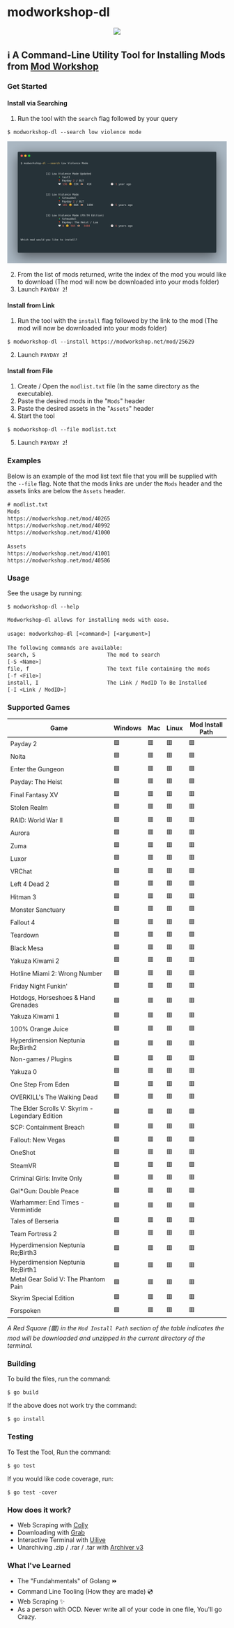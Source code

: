 # modworkshop-dl
<p align=center>
  <img src=https://static-cdn.jtvnw.net/jtv_user_pictures/modworkshop-profile_banner-cdd7f7df7d93caa0-480.png>
</p>

## ℹ A Command-Line Utility Tool for Installing Mods from [Mod Workshop](https://modworkshop.net/)

### Get Started
#### Install via Searching
1. Run the tool with the `search` flag followed by your query
```
$ modworkshop-dl --search low violence mode
```
<p align=center>
  <img src="./Assets/LowViolenceModeSearchImage.png" />
</p>

2. From the list of mods returned, write the index of the mod you would like to download (The mod will now be downloaded into your mods folder)
3. Launch `PAYDAY 2`!
#### Install from Link
1. Run the tool with the `install` flag followed by the link to the mod (The mod will now be downloaded into your mods folder)
```
$ modworkshop-dl --install https://modworkshop.net/mod/25629
```
2. Launch `PAYDAY 2`! 
#### Install from File
1. Create / Open the `modlist.txt` file (In the same directory as the executable).
2. Paste the desired mods in the "`Mods`" header
3. Paste the desired assets in the "`Assets`" header
4. Start the tool
```
$ modworkshop-dl --file modlist.txt
```
5. Launch `PAYDAY 2`!

### Examples
Below is an example of the mod list text file that you will be supplied with the `--file` flag. Note that the mods links are under the `Mods` header and the assets links are below the `Assets` header. 
```
# modlist.txt
Mods
https://modworkshop.net/mod/40265
https://modworkshop.net/mod/40992
https://modworkshop.net/mod/41000

Assets
https://modworkshop.net/mod/41001
https://modworkshop.net/mod/40586
```
### Usage
See the usage by running:
```
$ modworkshop-dl --help
```
```
Modworkshop-dl allows for installing mods with ease.

usage: modworkshop-dl [<command>] [<argument>]

The following commands are available:
search, S                       The mod to search                               [-S <Name>]
file, f                         The text file containing the mods               [-f <File>]
install, I			            The Link / ModID To Be Installed		        [-I <Link / ModID>]	
```

### Supported Games
| Game                                            	| Windows 	| Mac 	| Linux 	| Mod Install Path 	|
|-------------------------------------------------	|---------	|-----	|-------	|------------------	|
| Payday 2                                        	| 🟩       	| 🟥   	| 🟥     	| 🟩                	|
| Noita                                           	| 🟩       	| 🟥   	| 🟥     	| 🟩                	|
| Enter the Gungeon                               	| 🟩       	| 🟥   	| 🟥     	| 🟩                	|
| Payday: The Heist                               	| 🟩       	| 🟥   	| 🟥     	| 🟩                	|
| Final Fantasy XV                                	| 🟩       	| 🟥   	| 🟥     	| 🟥                	|
| Stolen Realm                                    	| 🟩       	| 🟥   	| 🟥     	| 🟥                	|
| RAID: World War II                              	| 🟩       	| 🟥   	| 🟥     	| 🟥                	|
| Aurora                                          	| 🟩       	| 🟥   	| 🟥     	| 🟥                	|
| Zuma                                            	| 🟩       	| 🟥   	| 🟥     	| 🟥                	|
| Luxor                                           	| 🟩       	| 🟥   	| 🟥     	| 🟥                	|
| VRChat                                          	| 🟩       	| 🟥   	| 🟥     	| 🟩                	|
| Left 4 Dead 2                                   	| 🟩       	| 🟥   	| 🟥     	| 🟩                	|
| Hitman 3                                        	| 🟩       	| 🟥   	| 🟥     	| 🟥                	|
| Monster Sanctuary                               	| 🟩       	| 🟥   	| 🟥     	| 🟩                	|
| Fallout 4                                       	| 🟩       	| 🟥   	| 🟥     	| 🟩                	|
| Teardown                                        	| 🟩       	| 🟥   	| 🟥     	| 🟩                	|
| Black Mesa                                      	| 🟩       	| 🟥   	| 🟥     	| 🟥                	|
| Yakuza Kiwami 2                                 	| 🟩       	| 🟥   	| 🟥     	| 🟥                	|
| Hotline Miami 2: Wrong Number                   	| 🟩       	| 🟥   	| 🟥     	| 🟩                	|
| Friday Night Funkin'                            	| 🟩       	| 🟥   	| 🟥     	| 🟥                	|
| Hotdogs, Horseshoes & Hand Grenades             	| 🟩       	| 🟥   	| 🟥     	| 🟥                	|
| Yakuza Kiwami 1                                 	| 🟩       	| 🟥   	| 🟥     	| 🟥                	|
| 100% Orange Juice                               	| 🟩       	| 🟥   	| 🟥     	| 🟩                	|
| Hyperdimension Neptunia Re;Birth2               	| 🟩       	| 🟥   	| 🟥     	| 🟥                	|
| Non-games / Plugins                             	| 🟩       	| 🟥   	| 🟥     	| 🟥                	|
| Yakuza 0                                        	| 🟩       	| 🟥   	| 🟥     	| 🟥                	|
| One Step From Eden                              	| 🟩       	| 🟥   	| 🟥     	| 🟥                	|
| OVERKILL's The Walking Dead                     	| 🟩       	| 🟥   	| 🟥     	| 🟥                	|
| The Elder Scrolls V: Skyrim - Legendary Edition 	| 🟩       	| 🟥   	| 🟥     	| 🟩                	|
| SCP: Containment Breach                         	| 🟩       	| 🟥   	| 🟥     	| 🟥                	|
| Fallout: New Vegas                              	| 🟩       	| 🟥   	| 🟥     	| 🟩                	|
| OneShot                                         	| 🟩       	| 🟥   	| 🟥     	| 🟥                	|
| SteamVR                                         	| 🟩       	| 🟥   	| 🟥     	| 🟩                	|
| Criminal Girls: Invite Only                     	| 🟩       	| 🟥   	| 🟥     	| 🟥                	|
| Gal*Gun: Double Peace                           	| 🟩       	| 🟥   	| 🟥     	| 🟩                	|
| Warhammer: End Times - Vermintide               	| 🟩       	| 🟥   	| 🟥     	| 🟩                	|
| Tales of Berseria                               	| 🟩       	| 🟥   	| 🟥     	| 🟥                	|
| Team Fortress 2                                 	| 🟩       	| 🟥   	| 🟥     	| 🟥                	|
| Hyperdimension Neptunia Re;Birth3               	| 🟩       	| 🟥   	| 🟥     	| 🟥                	|
| Hyperdimension Neptunia Re;Birth1               	| 🟩       	| 🟥   	| 🟥     	| 🟥                	|
| Metal Gear Solid V: The Phantom Pain            	| 🟩       	| 🟥   	| 🟥     	| 🟥                	|
| Skyrim Special Edition                          	| 🟩       	| 🟥   	| 🟥     	| 🟥                	|
| Forspoken                                       	| 🟩       	| 🟥   	| 🟥     	| 🟥                	|| 

*A Red Square (🟥) in the `Mod Install Path` section of the table indicates the mod will be downloaded and unzipped in the current directory of the terminal.*

### Building
To build the files, run the command:
```
$ go build
```
If the above does not work try the command:
```
$ go install
```

### Testing
To Test the Tool, Run the command:
```
$ go test
```
If you would like code coverage, run:
```
$ go test -cover
```

  ### How does it work?
  - Web Scraping with [Colly](http://go-colly.org/)
  - Downloading with [Grab](https://github.com/cavaliergopher/grab)
  - Interactive Terminal with [Uilive](https://github.com/gosuri/uilive)
  - Unarchiving .zip / .rar / .tar with [Archiver v3](https://github.com/mholt/archiver)


### What I've Learned
- The "Fundahmentals" of Golang ⏩
- Command Line Tooling (How they are made) 💿
- Web Scraping ✨
- As a person with OCD. Never write all of your code in one file, You'll go Crazy.
